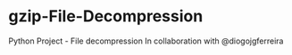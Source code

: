 # gzip-File-Decompression
Python Project - File decompression
In collaboration with @diogojgferreira
